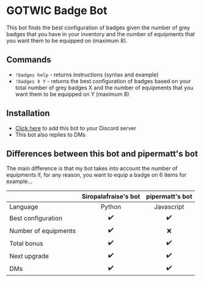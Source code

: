 # GOTWIC Badge Bot
This bot finds the best configuration of badges given the number of grey badges that you have in your inventory and the number of equipments that you want them to be equipped on (maximum 8).

## Commands
* ``!badges help`` - returns instructions (syntax and example)
* ``!badges X Y`` - returns the best configuration of badges based on your total number of grey badges X and the number of equipments that you want them to be equipped on Y (maximum 8)

## Installation
* [Click here](https://discord.com/api/oauth2/authorize?client_id=812358480392224778&permissions=11264&scope=bot) to add this bot to your Discord server
* This bot also replies to DMs

## Differences between this bot and pipermatt's bot
The main difference is that my bot takes into account the number of equipments if, for any reason, you want to equip a badge on 6 items for example...

|               | Siropalafraise's bot  | pipermatt's bot |
| :-- | :-: | :-: |
| Language  | Python  | Javascript  |
| Best configuration  | :heavy_check_mark:  | :heavy_check_mark:  |
| Number of equipments  | :heavy_check_mark:  | :x:  |
| Total bonus  | :heavy_check_mark:  | :heavy_check_mark:  |
| Next upgrade  | :heavy_check_mark:  | :heavy_check_mark:  |
| DMs  | :heavy_check_mark:  | :heavy_check_mark:  |
